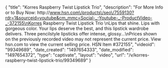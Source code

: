 {
    "title": "Korres Raspberry Twist Lipstick Trio",
    "description": "For More Info or to Buy Now: http:\/\/www.hsn.com\/products\/seo\/7559130?rdr=1&sourceid=youtube&cm_mmc=Social-_-Youtube-_-ProductVideo-_-372155\nKorres Raspberry Twist Lipstick Trio \nLips that shine. Lips with gorgeous color. Your lips deserve the best, and this lipstick wardrobe delivers. Three pencilstyle lipsticks offer intense, glossy...\nPrices shown on the previously recorded video may not represent the current price.  View hsn.com to view the current selling price. HSN Item #372155",
    "videoid": "99349689",
    "date_created": "1497654333",
    "date_modified": "1497654372",
    "type": "captivate",
    "layout": "video",
    "url": "\/v\/korres-raspberry-twist-lipstick-trio\/99349689"
}